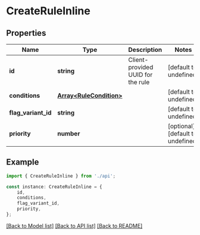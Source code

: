 # CreateRuleInline


## Properties

Name | Type | Description | Notes
------------ | ------------- | ------------- | -------------
**id** | **string** | Client-provided UUID for the rule | [default to undefined]
**conditions** | [**Array&lt;RuleCondition&gt;**](RuleCondition.md) |  | [default to undefined]
**flag_variant_id** | **string** |  | [default to undefined]
**priority** | **number** |  | [optional] [default to undefined]

## Example

```typescript
import { CreateRuleInline } from './api';

const instance: CreateRuleInline = {
    id,
    conditions,
    flag_variant_id,
    priority,
};
```

[[Back to Model list]](../README.md#documentation-for-models) [[Back to API list]](../README.md#documentation-for-api-endpoints) [[Back to README]](../README.md)

